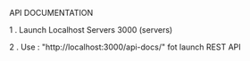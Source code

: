 API DOCUMENTATION

1 . Launch Localhost Servers 3000 (servers)

2 . Use : "http://localhost:3000/api-docs/" fot launch REST API 